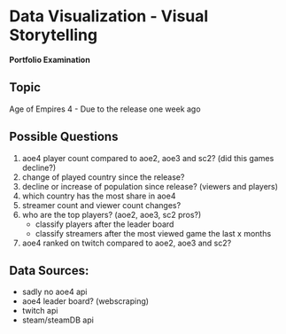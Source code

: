 # Data Visualization - Visual Storytelling
__Portfolio Examination__

## Topic
Age of Empires 4 - Due to the release one week ago

## Possible Questions
1. aoe4 player count compared to aoe2, aoe3 and sc2? (did this games decline?)
2. change of played country since the release?
3. decline or increase of population since release? (viewers and players)
4. which country has the most share in aoe4
5. streamer count and viewer count changes?
6. who are the top players? (aoe2, aoe3, sc2 pros?)
   * classify players after the leader board
   * classify streamers after the most viewed game the last x months
7. aoe4 ranked on twitch compared to aoe2, aoe3 and sc2?

## Data Sources:
* sadly no aoe4 api
* aoe4 leader board? (webscraping)
* twitch api
* steam/steamDB api
